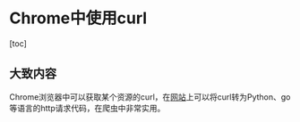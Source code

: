 # Chrome中使用curl

[toc]

## 大致内容

Chrome浏览器中可以获取某个资源的curl，在[网站](https://curlconverter.com/)上可以将curl转为Python、go等语言的http请求代码，在爬虫中非常实用。